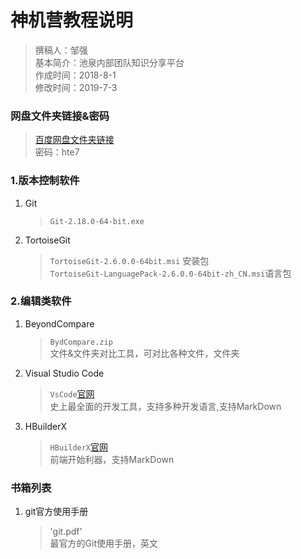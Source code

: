 # 神机营教程说明

> 撰稿人：邹强<br>
> 基本简介：池泉内部团队知识分享平台<br>
> 作成时间：2018-8-1<br>
> 修改时间：2019-7-3

### 网盘文件夹链接&密码
> [百度网盘文件夹链接](https://pan.baidu.com/s/1zqZTMgf7_EcOHC0J9rCGYA)<br>
> 密码：hte7

### 1.版本控制软件
1. Git
	> `Git-2.18.0-64-bit.exe`<br>

2. TortoiseGit
	> `TortoiseGit-2.6.0.0-64bit.msi` 安装包<br>
	> `TortoiseGit-LanguagePack-2.6.0.0-64bit-zh_CN.msi`语言包<br>

### 2.编辑类软件
1. BeyondCompare
	> `BydCompare.zip`<br>
	> 文件&文件夹对比工具，可对比各种文件，文件夹
	
2. Visual Studio Code
	> `VsCode`[官网](https://code.visualstudio.com/)<br>
	> 史上最全面的开发工具，支持多种开发语言,支持MarkDown
	
3. HBuilderX
	> `HBuilderX`[官网](https://www.dcloud.io/hbuilderx.html)<br>
	> 前端开始利器，支持MarkDown

### 书箱列表
1. git官方使用手册
	> 'git.pdf'<br>
	> 最官方的Git使用手册，英文